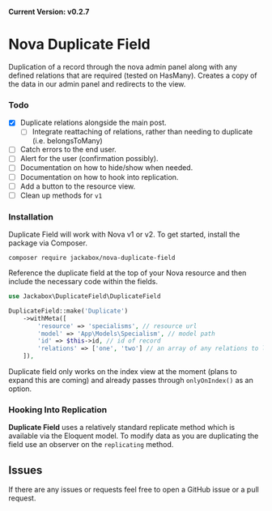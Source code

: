 **Current Version: v0.2.7**

# Nova Duplicate Field

Duplication of a record through the nova admin panel along with any defined relations that are required (tested on HasMany). Creates a copy of the data in our admin panel and redirects to the view.

### Todo

- [x] Duplicate relations alongside the main post.
    - [ ] Integrate reattaching of relations, rather than needing to duplicate (i.e. belongsToMany)
- [ ] Catch errors to the end user.
- [ ] Alert for the user (confirmation possibly).
- [ ] Documentation on how to hide/show when needed.
- [ ] Documentation on how to hook into replication.
- [ ] Add a button to the resource view.
- [ ] Clean up methods for `v1`

### Installation

Duplicate Field will work with Nova v1 or v2. To get started, install the package via Composer.

```
composer require jackabox/nova-duplicate-field
```

Reference the duplicate field at the top of your Nova resource and then include the necessary code within the fields.

```php
use Jackabox\DuplicateField\DuplicateField
```

```php
DuplicateField::make('Duplicate')
    ->withMeta([
        'resource' => 'specialisms', // resource url
        'model' => 'App\Models\Specialism', // model path
        'id' => $this->id, // id of record
        'relations' => ['one', 'two'] // an array of any relations to load (nullable).
    ]),
```

Duplicate field only works on the index view at the moment (plans to expand this are coming) and already passes through `onlyOnIndex()` as an option.

### Hooking Into Replication

**Duplicate Field** uses a relatively standard replicate method which is available via the Eloquent model. To modify data as you are duplicating the field use an observer on the `replicating` method.

## Issues

If there are any issues or requests feel free to open a GitHub issue or a pull request.

